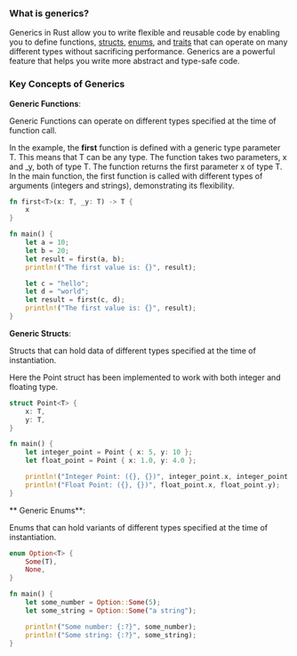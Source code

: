 ### What is generics?

Generics in Rust allow you to write flexible and reusable code by enabling you to define functions, [structs](./struct.md), [enums](./enum.md), and [traits](./trait.md) that can operate on many different types without sacrificing performance. Generics are a powerful feature that helps you write more abstract and type-safe code.

### Key Concepts of Generics

**Generic Functions**: 

Generic Functions can operate on different types specified at the time of function call.

In the example, the **first** function is defined with a generic type parameter T. This means that T can be any type. The function takes two parameters, x and _y, both of type T. The function returns the first parameter x of type T. In the main function, the first function is called with different types of arguments (integers and strings), demonstrating its flexibility.

```rust
fn first<T>(x: T, _y: T) -> T {
    x
}

fn main() {
    let a = 10;
    let b = 20;
    let result = first(a, b);
    println!("The first value is: {}", result);

    let c = "hello";
    let d = "world";
    let result = first(c, d);
    println!("The first value is: {}", result);
}
```

**Generic Structs**: 

Structs that can hold data of different types specified at the time of instantiation.

Here the Point struct has been implemented to work with both integer and floating type.

```rust
struct Point<T> {
    x: T,
    y: T,
}

fn main() {
    let integer_point = Point { x: 5, y: 10 };
    let float_point = Point { x: 1.0, y: 4.0 };

    println!("Integer Point: ({}, {})", integer_point.x, integer_point.y);
    println!("Float Point: ({}, {})", float_point.x, float_point.y);
}
```

** Generic Enums**: 

Enums that can hold variants of different types specified at the time of instantiation.

```rust
enum Option<T> {
    Some(T),
    None,
}

fn main() {
    let some_number = Option::Some(5);
    let some_string = Option::Some("a string");

    println!("Some number: {:?}", some_number);
    println!("Some string: {:?}", some_string);
}
```